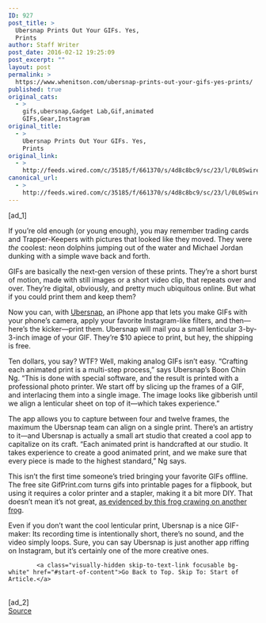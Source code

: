 ```yaml
---
ID: 927
post_title: >
  Ubersnap Prints Out Your GIFs. Yes,
  Prints
author: Staff Writer
post_date: 2016-02-12 19:25:09
post_excerpt: ""
layout: post
permalink: >
  https://www.whenitson.com/ubersnap-prints-out-your-gifs-yes-prints/
published: true
original_cats:
  - >
    gifs,ubersnap,Gadget Lab,Gif,animated
    GIFs,Gear,Instagram
original_title:
  - >
    Ubersnap Prints Out Your GIFs. Yes,
    Prints
original_link:
  - >
    http://feeds.wired.com/c/35185/f/661370/s/4d8c8bc9/sc/23/l/0L0Swired0N0C20A160C0A20Cubersnap0Eprint0Egifs0C/story01.htm
canonical_url:
  - >
    http://feeds.wired.com/c/35185/f/661370/s/4d8c8bc9/sc/23/l/0L0Swired0N0C20A160C0A20Cubersnap0Eprint0Egifs0C/story01.htm
---
```

 [ad_1]
<br><div id=""><p>If you’re old enough (or young enough), you may remember trading cards and Trapper-Keepers with pictures that looked like they moved. They were <em>the</em> coolest: neon dolphins jumping out of the water and Michael Jordan dunking with a simple wave back and forth.</p>
<p>GIFs are basically the next-gen version of these prints. They’re a short burst of motion, made with still images or a short video clip, that repeats over and over. They’re digital, obviously, and pretty much ubiquitous online. But what if you could print them and keep them?</p>
<p>Now you can, with <a href="https://www.ubersnap.com/">Ubersnap</a>, an iPhone app that lets you make GIFs with your phone’s camera, apply your favorite Instagram-like filters, and then—here’s the kicker—print them. Ubersnap will mail you a small lenticular 3-by-3-inch image of your GIF. They’re $10 apiece to print, but hey, the shipping is free.</p>
<blockquote class="instagram-media" style="background: #FFF; border: 0; border-radius: 3px; box-shadow: 0 0 1px 0 rgba(0,0,0,0.5),0 1px 10px 0 rgba(0,0,0,0.15); margin: 1px; max-width: 658px; padding: 0; width: calc(100% - 2px);" data-instgrm-version="6" readability="-9.0441176470588">

</blockquote>
<p>Ten dollars, you say? WTF? Well, making analog GIFs isn’t easy. “Crafting each animated print is a multi-step process,” says Ubersnap’s Boon Chin Ng. “This is done with special software, and the result is printed with a professional photo printer. We start off by slicing up the frames of a GIF, and interlacing them into a single image. The image looks like gibberish until we align a lenticular sheet on top of it—which takes experience.”  </p>
<blockquote class="instagram-media" style="background: #FFF; border: 0; border-radius: 3px; box-shadow: 0 0 1px 0 rgba(0,0,0,0.5),0 1px 10px 0 rgba(0,0,0,0.15); margin: 1px; max-width: 658px; padding: 0; width: calc(100% - 2px);" data-instgrm-captioned="" data-instgrm-version="6" readability="-8.7341772151899">

</blockquote>

<p>The app allows you to capture between four and twelve frames, the maximum the Ubersnap team can align on a single print. There’s an artistry to it—and Ubersnap is actually a small art studio that created a cool app to capitalize on its craft. “Each animated print is handcrafted at our studio. It takes experience to create a good animated print, and we make sure that every piece is made to the highest standard,” Ng says.</p>
<p>This isn’t the first time someone’s tried bringing your favorite GIFs offline. The free site GifPrint.com turns gifs into printable pages for a flipbook, but using it requires a color printer and a stapler, making it a bit more DIY. That doesn’t mean it’s not great, <a href="http://gifprint.com/gifs/55241">as evidenced by this frog crawing on another frog</a>.</p>
<p>Even if you don’t want the cool lenticular print, Ubersnap is a nice GIF-maker: Its recording time is intentionally short, there’s no sound, and the video simply loops. Sure, you can say Ubersnap is just another app riffing on Instagram, but it’s certainly one of the more creative ones.</p>

			<a class="visually-hidden skip-to-text-link focusable bg-white" href="#start-of-content">Go Back to Top. Skip To: Start of Article.</a>

			
</div>
<br>[ad_2]
<br><a href="http://feeds.wired.com/c/35185/f/661370/s/4d8c8bc9/sc/23/l/0L0Swired0N0C20A160C0A20Cubersnap0Eprint0Egifs0C/story01.htm">Source </a>